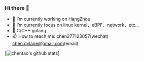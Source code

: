 ### Hi there 👋
- 🔭 I’m currently working on HangZhou
- 🌱 I’m currently focus on linux kernel、eBPF、network、etc...
- 👯 C/C++ golang
- 📫 How to reach me: chen277123057(wechat) chen.dylane@gmail.com(email)
<!--
**chentao-kernel/chentao-kernel** is a ✨ _special_ ✨ repository because its `README.md` (this file) appears on your GitHub profile.

Here are some ideas to get you started:

- 🔭 I’m currently working on ...
- 🌱 I’m currently learning ...
- 👯 I’m looking to collaborate on ...
- 🤔 I’m looking for help with ...
- 💬 Ask me about ...
- 📫 How to reach me: ...
- 😄 Pronouns: ...
- ⚡ Fun fact: ...
-->
[![chentao's github stats](https://github-readme-stats.vercel.app/api?username=chentao-kernel)]
